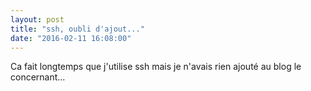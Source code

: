 ```yaml
---
layout: post
title: "ssh, oubli d'ajout..."
date: "2016-02-11 16:08:00"
---
```

Ca fait longtemps que j'utilise ssh mais je n'avais rien ajouté au blog le concernant...<br /><br /><script src="//pastebin.com/embed_js/pyGJbcSF"></script>
